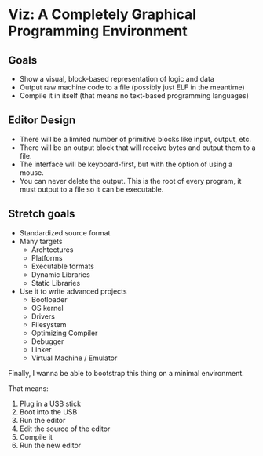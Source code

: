 # Viz: A Completely Graphical Programming Environment

## Goals

- Show a visual, block-based representation of logic and data
- Output raw machine code to a file (possibly just ELF in the meantime)
- Compile it in itself (that means no text-based programming languages)

## Editor Design

- There will be a limited number of primitive blocks like input, output, etc.
- There will be an output block that will receive bytes and output them to a file.
- The interface will be keyboard-first, but with the option of using a mouse.
- You can never delete the output. This is the root of every program, it must output to a file so it can be executable.

## Stretch goals

- Standardized source format
- Many targets
  - Archtectures
  - Platforms
  - Executable formats
  - Dynamic Libraries
  - Static Libraries
- Use it to write advanced projects
  - Bootloader
  - OS kernel
  - Drivers
  - Filesystem
  - Optimizing Compiler
  - Debugger
  - Linker
  - Virtual Machine / Emulator

Finally, I wanna be able to bootstrap this thing on a minimal environment. 

That means:
1. Plug in a USB stick
2. Boot into the USB
3. Run the editor
3. Edit the source of the editor
4. Compile it
5. Run the new editor
